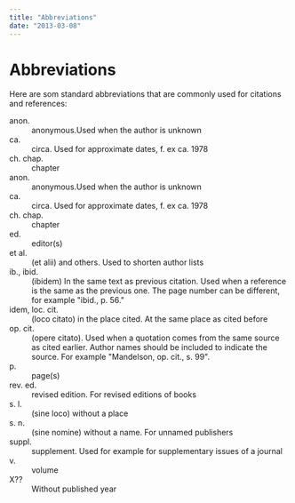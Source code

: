 ```yaml
---
title: "Abbreviations"
date: "2013-03-08"
---
```


# Abbreviations

Here are som standard abbreviations that are commonly used for citations and references:

<dl>
  <dt>anon.</dt>
  <dd>anonymous.Used when the author is unknown</dd>

  <dt>ca.</dt>
  <dd>circa. Used for approximate dates, f. ex ca. 1978</dd>

  <dt>ch. chap.</dt>
  <dd>chapter</dd>
  
  <dt>anon.</dt>
  <dd>anonymous.Used when the author is unknown</dd>

  <dt>ca.</dt>
  <dd>circa. Used for approximate dates, f. ex ca. 1978</dd>

  <dt>ch. chap.</dt>
  <dd>chapter</dd>

  <dt>ed.</dt>
  <dd>editor(s)</dd>

  <dt>et al.</dt>
  <dd>(et alii) and others. Used to shorten author lists</dd>

  <dt>ib., ibid.</dt>
  <dd>(ibidem) In the same text as previous citation. Used when a reference is the same as the previous one. The page number can be different, for example "ibid., p. 56."</dd>

  <dt>idem, loc. cit.</dt>
  <dd>(loco citato) in the place cited. At the same place as cited before</dd>

  <dt>op. cit.</dt>
  <dd>(opere citato). Used when a quotation comes from the same source as cited earlier. Author names should be included to indicate the source. For example "Mandelson, op. cit., s. 99".</dd>

  <dt>p.</dt>
  <dd>page(s)</dd>

  <dt>rev. ed.</dt>
  <dd>revised edition. For revised editions of books</dd>

  <dt>s. l.</dt>
  <dd>(sine loco) without a place</dd>

  <dt>s. n.</dt>
  <dd>(sine nomine) without a name. For unnamed publishers</dd>

  <dt>suppl.</dt>
  <dd>supplement. Used for example for supplementary issues of a journal</dd>

  <dt>v.</dt>
  <dd>volume</dd>

  <dt>X??</dt>
  <dd>Without published year</dd>
</dl>
